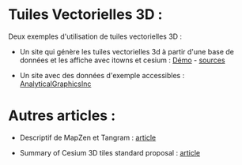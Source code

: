 Tuiles Vectorielles 3D : 
=====================


Deux exemples d'utilisation de tuiles vectorielles 3D : 

* Un site qui génère les tuiles vectorielles 3d à partir d'une base de données et les affiche avec itowns et cesium : 
[Démo](http://3d.oslandia.com/) - [sources](https://github.com/LI3DS/lopocs)

* Un site avec des données d'exemple accessibles : [AnalyticalGraphicsInc](https://github.com/AnalyticalGraphicsInc/3d-tiles-samples)



# Autres articles : 

* Descriptif de MapZen et Tangram : [article](3D_tiles_vector_use.md)

* Summary of Cesium 3D tiles standard proposal : [article](3DTiles_summary.md)
